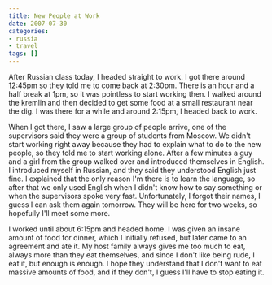 ```yaml
---
title: New People at Work
date: 2007-07-30
categories:
- russia
- travel
tags: []
---
```

After Russian class today, I headed straight to work. I got there around 12:45pm so they told me to come back at 2:30pm. There is an hour and a half break at 1pm, so it was pointless to start working then. I walked around the kremlin and then decided to get some food at a small restaurant near the dig. I was there for a while and around 2:15pm, I headed back to work.

When I got there, I saw a large group of people arrive, one of the supervisors said they were a group of students from Moscow. We didn't start working right away because they had to explain what to do to the new people, so they told me to start working alone. After a few minutes a guy and a girl from the group walked over and introduced themselves in English. I introduced myself in Russian, and they said they understood English just fine. I explained that the only reason I'm there is to learn the language, so after that we only used English when I didn't know how to say something or when the supervisors spoke very fast. Unfortunately, I forgot their names, I guess I can ask them again tomorrow. They will be here for two weeks, so hopefully I'll meet some more.

I worked until about 6:15pm and headed home. I was given an insane amount of food for dinner, which I initially refused, but later came to an agreement and ate it. My host family always gives me too much to eat, always more than they eat themselves, and since I don't like being rude, I eat it, but enough is enough. I hope they understand that I don't want to eat massive amounts of food, and if they don't, I guess I'll have to stop eating it.
